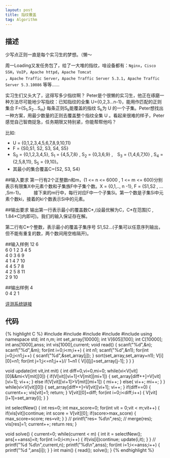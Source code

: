 ```yaml
---
layout: post
title: 指纹覆盖
tag: Algorithm
---
```


## 描述

少写点正则一直是每个实习生的梦想。（懒～

周一Loading又发任务包了，给了一大堆的指纹，啥设备都有：`Nginx`，`Cisco SSH`，`VoIP`，`Apache httpd`，`Apache Tomcat`<br>，`Apache Traffic Server`，`Apache Traffic Server 5.3.1`，`Apache Traffic Server 5.3.10086` 等等……

实习生们又头大了，这得写多少指纹啊？ Peter是个很懒的实习生，他正在琢磨一种方法尽可能地少写指纹：已知指纹的全集 U={0,2,3...n-1}，能用作匹配的正则集合 F={S<sub>1</sub>,S<sub>2</sub>...S<sub>m</sub>} 每条正则S<sub>k</sub>能覆盖的指纹 S<sub>k</sub>为 U 的一个子集。Peter想找出一种方案，用最少数量的正则去覆盖整个指纹全集 U 。看起来很难的样子，Peter感觉自己智商捉急，任务期限又特别紧，你能帮帮他吗？

比如:
 
* U = {0,1,2,3,4,5,6,7,8,9,10,11}
* F = {S0,S1, S2, S3, S4, S5}
* S<sub>0</sub> = {0,1,2,3,4,5}, S<sub>1</sub> = {4,5,7,8} , S<sub>2</sub> = {0,3,6,9} ,　S<sub>3</sub> = {1,4,6,7,10} , S<sub>4</sub> = {2,5,8,11}, S<sub>5</sub> = {9,10}。
* 其最小的集合覆盖C={S2, S3, S4}

##输入要求
第一行有2个正整数n和m，(1 <= n <= 6000 , 1 <= m <= 600)分别表示有限集X中元素个数和子集族F中子集个数。X = {0,1,.., n -1}, F = {S1,S2 , ... ,Sm-1}。
　　接下来的m行中，每行对应F中一个子集Si。第一个数是子集Si中元素个数ki，接着的ki个数表示Si中的元素。 

##输出要求
输出第一行表示最小的覆盖数C\*,(设最优解为C，C\*在范围[C , 1.84×C]内即可)。我们的输入保证存在解。

第二行有C\*个整数，表示最小的覆盖子集序号 S1,S2...(子集可以任意序列输出，但不能有重复的数，两个数间用空格隔开)。

##输入样例
12 6<br>
6 0 1 2 3 4 5<br>
4 0 3 6 9<br>
4 1 4 7 10<br>
4 4 5 7 8<br>
4 2 5 8 11<br>
2 9 10<br>

##输出样例
4<br>
0 4 2 1

[评测系统链接](http://acm.xmu.edu.cn/JudgeOnline/problem.php?id=1108)

## 代码

{% highlight C %}
#include <cstdio>
#include <cstdlib>
#include <set>
#include <algorithm>
#include <vector>
using namespace std;
int n,m;
int set_array[10000];
int V[605][100];
int C[10000];
int ans[1000],anss;
int vis[1000],current;
void read()
{
    scanf("%d",&n);
    scanf("%d",&m);
    for(int i=0;i<m;i++)
    {
        int n1;
        scanf("%d",&n1);
        for(int j=0;j<n1;j++)
        {
            scanf("%d",&set_array[j]);
        }
        sort(set_array,set_array+n1);
        V[i][0]=n1;
        for(int j=1;j<=n1;j++)// 1~n1
        {
            V[i][j]=set_array[j-1];
        }
    }
}

void update(int vit,int mit)
{
	int diff=0,vi=0,mi=0;
	while(vi<V[vit][0]&&mi<V[mit][0])
	{
		if(V[vit][vi+1]<V[mit][mi+1])
		{
			set_array[diff++]=V[vit][vi+1];
			vi++;
		}
		else if(V[vit][vi+1]>V[mit][mi+1])
		{
			mi++;
		}
		else{
			vi++;
			mi++;
		}
	}
	while(vi<V[vit][0])
	{
		set_array[diff++]=V[vit][vi+1];
		vi++;
	}
	if(diff==0)
	{
    	current++;
		vis[vit]=1;
		return;
	}
	V[vit][0]=diff;
	for(int i=0;i<diff;i++)
	{
		V[vit][i+1]=set_array[i];
	}
}

int selectNew()
{
    int res=0;
    int max_score=0;
    for(int vit = 0;vit < m;vit++)
    {
        if(vis[vit])continue;
        int score = V[vit][0];
        if(score>max_score)
        {
            max_score=score;
            res=vit;
        }
    }
    // printf("res= %d\n",res);
    // merge(res);
    vis[res]=1;
    current++;
    return res;
}
 
void solve()
{
    current=0;
    while(current < m)
    {
        int it = selectNew();
        ans[++anss]=it;
        for(int i=0;i<m;i++)
        {
        	if(vis[i])continue;
        	update(i,it);
        }
    }
    // printf("%d %d\n",current,n);
    printf("%d\n",anss);
    for(int i=1;i<=anss;i++)
    {
        printf("%d ",ans[i]);
    }
}
int main()
{
    read();
    solve();
}
{% endhighlight %}
